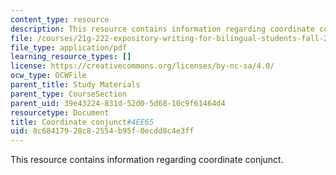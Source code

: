 ```yaml
---
content_type: resource
description: This resource contains information regarding coordinate conjunct.
file: /courses/21g-222-expository-writing-for-bilingual-students-fall-2002/8c68417928c82554b95f0ecdd8c4e3ff_MIT21G_222F02_CoordinateCo.pdf
file_type: application/pdf
learning_resource_types: []
license: https://creativecommons.org/licenses/by-nc-sa/4.0/
ocw_type: OCWFile
parent_title: Study Materials
parent_type: CourseSection
parent_uid: 39e43224-831d-52d0-5d68-10c9f61464d4
resourcetype: Document
title: Coordinate conjunct#4EE65
uid: 8c684179-28c8-2554-b95f-0ecdd8c4e3ff
---
```

This resource contains information regarding coordinate conjunct.